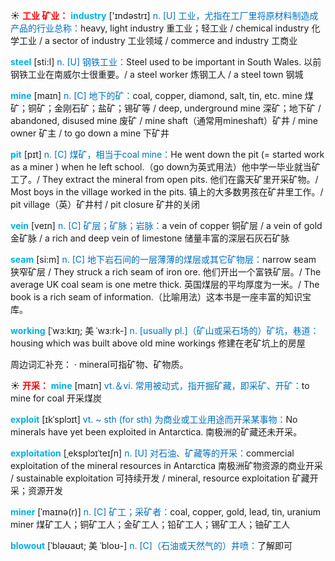☀ <font color="red">**工业 矿业：**</font>
<font color="sky blue">**industry**</font> ['ɪndəstrɪ] 
<font color="#0070c0">n. [U] 工业，尤指在工厂里将原材料制造成产品的行业总称：</font>heavy, light industry 重工业；轻工业 / chemical industry 化学工业 / a sector of industry 工业领域 / commerce and industry 工商业

<font color="sky blue">**steel**</font> [sti:l] 
<font color="#0070c0">n. [U] 钢铁工业：</font>Steel used to be important in South Wales. 以前钢铁工业在南威尔士很重要。/ a steel worker 炼钢工人 / a steel town 钢城

<font color="sky blue">**mine**</font> [maɪn] 
<font color="#0070c0">n. [C] 地下的矿：</font>coal, copper, diamond, salt, tin, etc. mine 煤矿；铜矿；金刚石矿；盐矿；锡矿等 / deep, underground mine 深矿；地下矿 / abandoned, disused mine 废矿 / mine shaft（通常用mineshaft）矿井 / mine owner 矿主 / to go down a mine 下矿井
           
<font color="sky blue">**pit**</font> [pɪt]
<font color="#0070c0">n. [C] 煤矿，相当于coal mine：</font>He went down the pit (= started work as a miner ) when he left school.（go down为英式用法）他中学一毕业就当矿工了。/ They extract the mineral from open pits. 他们在露天矿里开采矿物。/ Most boys in the village worked in the pits. 镇上的大多数男孩在矿井里工作。/ pit village（英）矿井村 / pit closure 矿井的关闭
                      
<font color="sky blue">**vein**</font> [veɪn]
<font color="#0070c0">n. [C] 矿层；矿脉；岩脉：</font>a vein of copper 铜矿层 / a vein of gold 金矿脉 / a rich and deep vein of limestone 储量丰富的深层石灰石矿脉
           
<font color="sky blue">**seam**</font> [si:m]
<font color="#0070c0">n. [C] 地下岩石间的一层薄薄的煤层或其它矿物层：</font>narrow seam 狭窄矿层 / They struck a rich seam of iron ore. 他们开出一个富铁矿层。/ The average UK coal seam is one metre thick. 英国煤层的平均厚度为一米。/ The book is a rich seam of information.（比喻用法）这本书是一座丰富的知识宝库。

<font color="sky blue">**working**</font> [ˈwɜ:kɪŋ; 美 ˈwɜ:rk-]
<font color="#0070c0">n. [usually pl.]（矿山或采石场的）矿坑，巷道：</font>housing which was built above old mine workings 修建在老矿坑上的房屋

周边词汇补充：
· mineral可指矿物、矿物质。

☀ <font color="red">**开采：**</font>
<font color="sky blue">**mine**</font> [maɪn] 
<font color="#0070c0">vt.＆vi. 常用被动式，指开掘矿藏，即采矿、开矿：</font>to mine for coal 开采煤炭           

<font color="sky blue">**exploit**</font> [ɪkˈsplɔɪt]
<font color="#0070c0">vt. ~ sth (for sth) 为商业或工业用途而开采某事物：</font>No minerals have yet been exploited in Antarctica. 南极洲的矿藏还未开采。
           
<font color="sky blue">**exploitation**</font> [ˌeksplɔɪˈteɪʃn]
<font color="#0070c0">n. [U] 对石油、矿藏等的开采：</font>commercial exploitation of the mineral resources in Antarctica 南极洲矿物资源的商业开采 / sustainable exploitation 可持续开发 / mineral, resource exploitation 矿藏开采；资源开发
           
<font color="sky blue">**miner**</font> [ˈmaɪnə(r)]
<font color="#0070c0">n. [C] 矿工；采矿者：</font>coal, copper, gold, lead, tin, uranium miner 煤矿工人；铜矿工人；金矿工人；铅矿工人；锡矿工人；铀矿工人
           
<font color="sky blue">**blowout**</font> [ˈbləʊaʊt; 美 ˈbloʊ-]
<font color="#0070c0">n. [C]（石油或天然气的）井喷：</font>了解即可